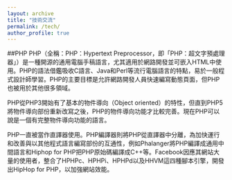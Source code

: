 ```yaml
---
layout: archive
title: "技術交流"
permalink: /tech/
author_profile: true
---
```


##PHP
PHP（全稱：PHP：Hypertext Preprocessor，即「PHP：超文字預處理器」）是一種開源的通用電腦手稿語言，尤其適用於網路開發並可嵌入HTML中使用。PHP的語法借鑑吸收C語言、Java和Perl等流行電腦語言的特點，易於一般程式設計師學習。PHP的主要目標是允許網路開發人員快速編寫動態頁面，但PHP也被用於其他很多領域。

PHP從PHP3開始有了基本的物件導向（Object oriented）的特性，但直到PHP5將物件導向部份重新改寫之後，PHP的物件導向功能才比較完善。現在PHP可以說是一個有完整物件導向功能的語言。

PHP一直被當作直譯器使用。PHP編譯器則將PHP從直譯器中分離，為加快運行和改善與以其他程式語言編寫部份的互通性，例如Phalanger將PHP編譯成通用中間語言和Hiphop for PHP把PHP原始碼編譯成C++等。Facebook因應其網站大量的使用者，整合了HPHPc、HPHPi、HPHPd以及HHVM這四種腳本引擎，開發出HipHop for PHP，以加強網站效能。

